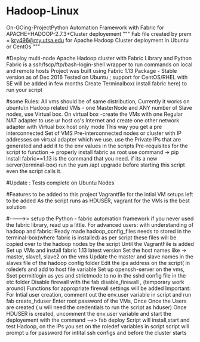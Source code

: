 # Hadoop-Linux
On-GOing-ProjectPython Automation Framework with Fabric for APACHE+HADOOP-2.7.3+Cluster deployement
""" Fab file created by prem = kry496@my.utsa.edu for Apache Hadoop Cluster deployment in Ubuntu or CentOs """

#Deploy multi-node Apache Hadoop cluster with Fabric Library and Python
Fabric is a ssh/fscp/ftp/bash-login-shell wrapper to run commands on local and remote hosts
Project was built using Fabric 1.13 Package - Stable version as of Dec 2016
Tested on Ubuntu  ; support for CentOS/RHEL with SE will be added in few months
Create Terminalbox( install fabric here) to run your script

#some Rules:
All vms should be of same distribution, Currently it works on ubuntu\n
Hadoop related VMs - one MasterNode and ANY number of Slave nodes, use Virtual box. 
On virtual box -create the VMs with one Regular NAT adapter to use ur host os's Internet
and create one other network adapter with Virtual box host only mode
This way you get a pre interconnected Set of VMS
Pre-interconnected nodes or cluster with IP addresses on virtual adapter which we use.
use the Private IPs that are generated and add it to the env values in the scripts
Pre-requisites for the script to function ->  properly install fabric as root
use command -> pip install fabric==1.13     is the command that you need.
if its a new server(terminal-box) run the yum /apt upgrade before starting this script even the script calls it.



#Update : 
Tests complete on Ubuntu Nodes

#Features to be added to this project
 		Vagrantfile for the intial VM setups left to be added
		As the script runs as HDUSER, vagrant for the VMs is the best solution 






#---->>  setup the Python - fabric automation framework
if you never used the fabric library, read up a little.
For advanced users: with understanding of hadoop and fabric:
Ready made hadoop_config_files needs to stored in the terminal-box(where fabric is installed)  as per script
these files will be copied over to the hadoop nodes by the script
Until the VagrantFile is added
Set up VMs and install fabric 1.13 latest version
Set the host names like -> master, slave1, slave2 on the vms
Update the master and slave names in the slaves file of the hadoop config folder
Edit the ips address on the script( in roledefs and add to host file variable
Set up openssh-server on the vms, 
Sset permitlogin as yes and strictmode to no in the sshd config file in the etc folder
Disable firewall with the fab disable_firewall , (temporary work around)
Functions for appropriate firewall settings will be added
Important: For Intial user creation, comment out the env.user variable in script and run fab create_hduser
Enter root password of the VMs, Once
Once the Users are created ( u will need the credentials to run the script as hduser)
Once HDUSER is created, uncomment the env.user variable and start the deployement with the command -->> fab deploy
Script will install,start and test  Hadoop, on the IPs you set on  the roledef variables in script
script will prompt u for password for intital ssh configs and before the cluster starts

